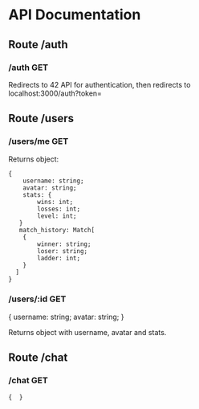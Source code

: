 # API Documentation

## Route /auth

### /auth 		GET 
Redirects to 42 API for authentication, then redirects to localhost:3000/auth?token=<TOKEN> 

## Route /users
  
### /users/me   GET 
Returns object: 
```
{
	username: string; 
	avatar: string; 
	stats: { 
		wins: int; 
		losses: int; 
		level: int; 
   } 
   match_history: Match[ 
   	{
		winner: string;
		loser: string;
		ladder: int; 
    }
  ] 
}
```

### /users/:id	  GET 
{ 
	username: string; 
	avatar: string; 
}
  
Returns object with username, avatar and stats. 

## Route /chat

### /chat   GET
`{ 
}`
